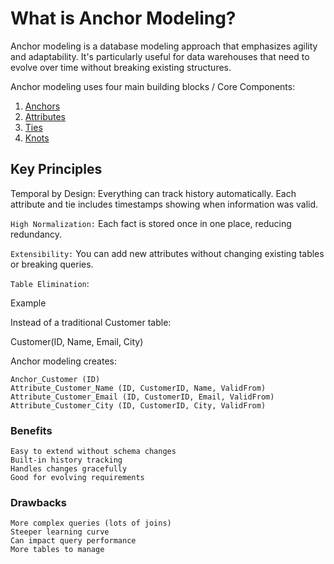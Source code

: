 # What is Anchor Modeling?

Anchor modeling is a database modeling approach that emphasizes agility and adaptability. It's particularly useful for data warehouses that need to evolve over time without breaking existing structures.

Anchor modeling uses four main building blocks / Core Components:

1. [Anchors](Anchor.md)
2. [Attributes](Atribute.md)
3. [Ties](Tie.md)
4. [Knots](Knot.md)

## Key Principles

Temporal by Design: Everything can track history automatically. Each attribute and tie includes timestamps showing when information was valid.

`High Normalization:` Each fact is stored once in one place, reducing redundancy.

`Extensibility:` You can add new attributes without changing existing tables or breaking queries.

`Table Elimination`:  

Example

Instead of a traditional Customer table:

Customer(ID, Name, Email, City)

Anchor modeling creates:

    Anchor_Customer (ID)
    Attribute_Customer_Name (ID, CustomerID, Name, ValidFrom)
    Attribute_Customer_Email (ID, CustomerID, Email, ValidFrom)
    Attribute_Customer_City (ID, CustomerID, City, ValidFrom)

### Benefits

    Easy to extend without schema changes
    Built-in history tracking
    Handles changes gracefully
    Good for evolving requirements

### Drawbacks

    More complex queries (lots of joins)
    Steeper learning curve
    Can impact query performance
    More tables to manage
